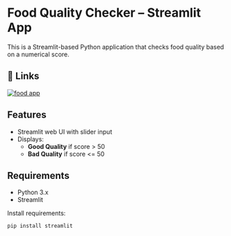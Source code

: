 # Food Quality Checker – Streamlit App

This is a Streamlit-based Python application that checks food quality based on a numerical score.

## 🔗 Links
[![food app](https://img.shields.io/badge/-Streamlit-FF4B4B?style=flat&logo=streamlit&logoColor=white)](https://food-quality.streamlit.app/)

## Features

- Streamlit web UI with slider input
- Displays:
  - **Good Quality** if score > 50
  - **Bad Quality** if score <= 50

## Requirements

- Python 3.x
- Streamlit

Install requirements:

```bash
pip install streamlit
